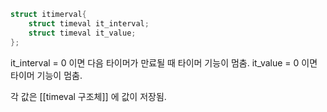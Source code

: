 ```c
struct itimerval{
	struct timeval it_interval;
	struct timeval it_value;
};
```

it_interval = 0 이면 다음 타이머가 만료될 때 타이머 기능이 멈춤.
it_value = 0 이면 타이머 기능이 멈춤.

각 값은 [[timeval 구조체]] 에 값이 저장됨.